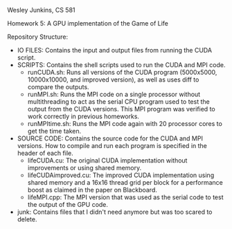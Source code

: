 Wesley Junkins, CS 581

Homework 5: A GPU implementation of the Game of Life

Repository Structure:
- IO FILES: Contains the input and output files from running the CUDA script.
- SCRIPTS: Contains the shell scripts used to run the CUDA and MPI code.
    - runCUDA.sh: Runs all versions of the CUDA program (5000x5000, 10000x10000, and improved version), as well as uses diff to compare the outputs.
    - runMPI.sh: Runs the MPI code on a single processor without multithreading to act as the serial CPU program used to test the output from the CUDA versions. This MPI program was verified to work correctly in previous homeworks.
    - runMPItime.sh: Runs the MPI code again with 20 processor cores to get the time taken.
- SOURCE CODE: Contains the source code for the CUDA and MPI versions. How to compile and run each program is specified in the header of each file.
    - lifeCUDA.cu: The original CUDA implementation without improvements or using shared memory.
    - lifeCUDAimproved.cu: The improved CUDA implementation using shared memory and a 16x16 thread grid per block for a performance boost as claimed in the paper on Blackboard.
    - lifeMPI.cpp: The MPI version that was used as the serial code to test the output of the GPU code.
- junk: Contains files that I didn't need anymore but was too scared to delete.